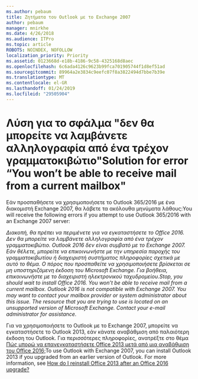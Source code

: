 ```yaml
---
ms.author: pebaum
title: Ζητήματα του Outlook με το Exchange 2007
author: pebaum
manager: mnirkhe
ms.date: 4/26/2018
ms.audience: ITPro
ms.topic: article
ROBOTS: NOINDEX, NOFOLLOW
localization_priority: Priority
ms.assetid: 0123668d-e18b-4186-9c58-4325168d8aec
ms.openlocfilehash: 6c6ada4126c9623b99fca701905744f1d8ef51ad
ms.sourcegitcommit: 89964a2e3834c9eefc07f8a3822494d7bbe7b39e
ms.translationtype: MT
ms.contentlocale: el-GR
ms.lasthandoff: 01/24/2019
ms.locfileid: "29505904"
---
```

# <a name="solution-for-error-you-wont-be-able-to-receive-mail-from-a-current-mailbox"></a><span data-ttu-id="cf152-102">Λύση για το σφάλμα "δεν θα μπορείτε να λαμβάνετε αλληλογραφία από ένα τρέχον γραμματοκιβώτιο"</span><span class="sxs-lookup"><span data-stu-id="cf152-102">Solution for error “You won’t be able to receive mail from a current mailbox"</span></span>
<span data-ttu-id="cf152-103">Εάν προσπαθήσετε να χρησιμοποιήσετε το Outlook 365/2016 με ένα διακομιστή Exchange 2007, θα λάβετε τα ακόλουθα μηνύματα λάθους:</span><span class="sxs-lookup"><span data-stu-id="cf152-103">You will receive the following errors if you attempt to use Outlook 365/2016 with an Exchange 2007 server:</span></span>

<span data-ttu-id="cf152-104">*Διακοπή, θα πρέπει να περιμένετε για να εγκαταστήσετε το Office 2016. Δεν θα μπορείτε να λαμβάνετε αλληλογραφία από ένα τρέχον γραμματοκιβώτιο. Outlook 2016 δεν είναι συμβατό με το Exchange 2007. Εάν θέλετε, μπορείτε να επικοινωνήστε με την υπηρεσία παροχής του γραμματοκιβωτίου ή διαχειριστή συστήματος πληροφορίες σχετικά με αυτό το θέμα. Ο πόρος που προσπαθείτε να χρησιμοποιήσετε βρίσκεται σε μη υποστηριζόμενη έκδοση του Microsoft Exchange. Για βοήθεια, επικοινωνήστε με το διαχειριστή ηλεκτρονικού ταχυδρομείου.*</span><span class="sxs-lookup"><span data-stu-id="cf152-104">*Stop, you should wait to install Office 2016. You won’t be able to receive mail from a current mailbox. Outlook 2016 is not compatible with Exchange 2007. You may want to contact your mailbox provider or system administrator about this issue. The resource that you are trying to use is located on an unsupported version of Microsoft Exchange. Contact your e-mail administrator for assistance.*</span></span>

<span data-ttu-id="cf152-p101">Για να χρησιμοποιήσετε το Outlook με το Exchange 2007, μπορείτε να εγκαταστήσετε το Outlook 2013, εάν κάνατε αναβάθμιση από παλαιότερη έκδοση του Outlook. Για περισσότερες πληροφορίες, ανατρέξτε στο θέμα [Πώς μπορώ να επανεγκαταστήσετε Office 2013 μετά από μια αναβάθμιση του Office 2016;](https://support.office.com/article/a6ca92f4-cbb4-4609-9fdb-f8d3dd6812f3)</span><span class="sxs-lookup"><span data-stu-id="cf152-p101">To use Outlook with Exchange 2007, you can install Outlook 2013 if you upgraded from an earlier version of Outlook. For more information, see [How do I reinstall Office 2013 after an Office 2016 upgrade?](https://support.office.com/article/a6ca92f4-cbb4-4609-9fdb-f8d3dd6812f3)</span></span>